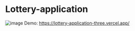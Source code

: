 # Lottery-application
![image](https://github.com/StefanLengyel/Lottery-application/assets/16822746/4088c232-4be8-48d5-a42a-4d79034b4ad2)
Demo: https://lottery-application-three.vercel.app/
